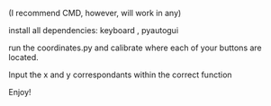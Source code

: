 (I recommend CMD, however, will work in any)

install all dependencies: keyboard , pyautogui

run the coordinates.py and calibrate where each of your buttons are located. 

Input the x and y correspondants within the correct function

Enjoy!
